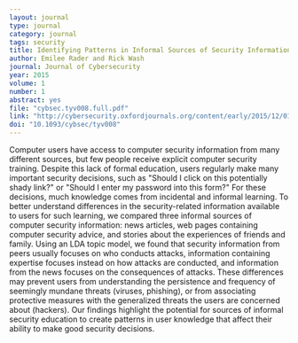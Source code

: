 ```yaml
---
layout: journal
type: journal
category: journal
tags: security
title: Identifying Patterns in Informal Sources of Security Information
author: Emilee Rader and Rick Wash
journal: Journal of Cybersecurity
year: 2015
volume: 1
number: 1
abstract: yes
file: "cybsec.tyv008.full.pdf"
link: "http://cybersecurity.oxfordjournals.org/content/early/2015/12/01/cybsec.tyv008.abstract?ijkey=zXmqzaCZUp0bJeD&keytype=ref"
doi: "10.1093/cybsec/tyv008"
---
```


Computer users have access to computer security information from many different sources, but few
people receive explicit computer security training. Despite this lack of formal education, users
regularly make many important security decisions, such as "Should I click on this potentially shady
link?" or "Should I enter my password into this form?" For these decisions, much knowledge
comes from incidental and informal learning. To better understand differences in the
security-related information available to users for such learning, we compared three informal
sources of computer security information: news articles, web pages containing computer security
advice, and stories about the experiences of friends and family. Using an LDA topic model, we found
that security information from peers usually focuses on who conducts attacks, information containing
expertise focuses instead on how attacks are conducted, and information from the news focuses on the
consequences of attacks. These differences may prevent users from understanding the persistence and
frequency of seemingly mundane threats (viruses, phishing), or from associating protective measures
with the generalized threats the users are concerned about (hackers). Our findings highlight the
potential for sources of informal security education to create patterns in user knowledge that
affect their ability to make good security decisions.
